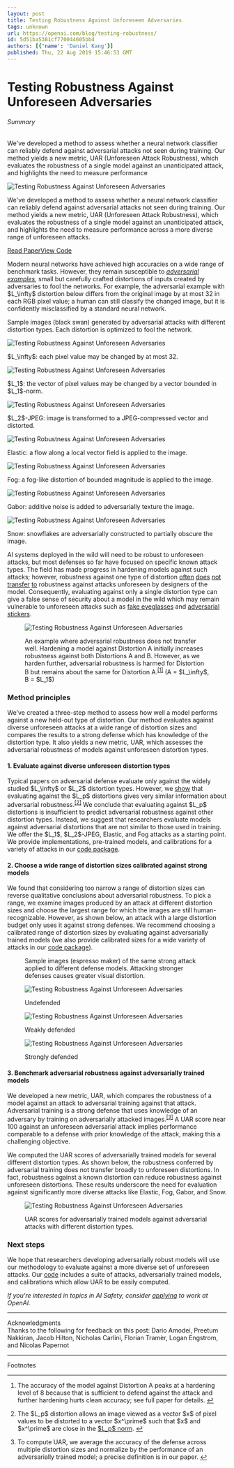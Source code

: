 ```yaml
---
layout: post
title: Testing Robustness Against Unforeseen Adversaries
tags: unknown
url: https://openai.com/blog/testing-robustness/
id: 5d51ba5381cf770044605bb4
authors: [{'name': 'Daniel Kang'}]
published: Thu, 22 Aug 2019 15:46:53 GMT
---
```


# Testing Robustness Against Unforeseen Adversaries
###### Summary
<!--kg-card-begin: markdown--><div class="js-excerpt">
<p>We've developed a method to assess whether a neural network classifier can reliably defend against adversarial attacks not seen during training. Our method yields a new metric, UAR (Unforeseen Attack Robustness), which evaluates the robustness of a single model against an unanticipated attack, and highlights the need to measure performance</p></div>
<!--kg-card-begin: markdown--><div class="js-excerpt">
<img alt="Testing Robustness Against Unforeseen Adversaries" src="images/espresso.gif"/><p>We've developed a method to assess whether a neural network classifier can reliably defend against adversarial attacks not seen during training. Our method yields a new metric, UAR (Unforeseen Attack Robustness), which evaluates the robustness of a single model against an unanticipated attack, and highlights the need to measure performance across a more diverse range of unforeseen attacks.</p>
</div>
<section class="btns"><a class="btn btn-padded icon-paper" href="http://arxiv.org/abs/1908.08016" target="blank">Read Paper</a><a class="btn btn-padded icon-code" href="https://github.com/ddkang/advex-uar" target="blank">View Code</a></section>
<p>Modern neural networks have achieved high accuracies on a wide range of benchmark tasks. However, they remain susceptible to <em><a href="https://openai.com/blog/adversarial-example-research/">adversarial examples</a></em>, small but carefully crafted distortions of inputs created by adversaries to fool the networks. For example, the adversarial example with $L_\infty$ distortion below differs from the original image by at most 32 in each RGB pixel value; a human can still classify the changed image, but it is confidently misclassified by a standard neural network.</p>
<div class="wide mb-1">
<div class="medium-small-copy text-xl-center mb-1.5 balance-text">Sample images (black swan) generated by adversarial attacks with different distortion types. Each distortion is optimized to fool the network.</div>
<div class="row thin-gutters mb-0.5">
<div class="col-4 col-md-3 col-lg">
<p><img alt="Testing Robustness Against Unforeseen Adversaries" src="images/swan_linf.png"/></p>
<div class="caption">$L_\infty$: each pixel value may be changed by at most 32.</div>
</div>
<div class="col-4 col-md-3 col-lg">
<p><img alt="Testing Robustness Against Unforeseen Adversaries" src="images/swan_l1.png"/></p>
<div class="caption">$L_1$: the vector of pixel values may be changed by a vector bounded in $L_1$-norm.</div>
</div>
<div class="col-4 col-md-3 col-lg">
<p><img alt="Testing Robustness Against Unforeseen Adversaries" src="images/swan_l2jpeg.png"/></p>
<div class="caption">$L_2$-JPEG: image is trans­formed to a JPEG-com­pressed vector and distorted.</div>
</div>
<div class="col-4 col-md-3 col-lg">
<p><img alt="Testing Robustness Against Unforeseen Adversaries" src="images/swan_elastic.png"/></p>
<div class="caption">Elastic: a flow along a local vector field is applied to the image.</div>
</div>
<div class="col-4 col-md-3 col-lg">
<p><img alt="Testing Robustness Against Unforeseen Adversaries" src="images/swan_fog-1.png"/></p>
<div class="caption">Fog: a fog-like distortion of bounded magnitude is applied to the image.</div>
</div>
<div class="col-4 col-md-3 col-lg">
<p><img alt="Testing Robustness Against Unforeseen Adversaries" src="images/swan_gabor.png"/></p>
<div class="caption">Gabor: additive noise is added to adversarially texture the image.</div>
</div>
<div class="col-4 col-md-3 col-lg">
<p><img alt="Testing Robustness Against Unforeseen Adversaries" src="images/swan_snow.png"/></p>
<div class="caption">Snow: snowflakes are adversarially constructed to partially obscure the image.</div>
</div>
</div><!-- end .row -->
</div><!-- end .wide -->
<p>AI systems deployed in the wild will need to be robust to unforeseen attacks, but most defenses so far have focused on specific known attack types. The field has made progress in hardening models against such attacks; however, robustness against one type of distortion <a href="https://arxiv.org/abs/1712.02779">often</a> <a href="https://arxiv.org/abs/1709.04114">does</a> <a href="https://arxiv.org/abs/1903.10484">not</a> <a href="https://arxiv.org/abs/1902.08265">transfer</a> <a href="https://arxiv.org/abs/1904.13000">to</a> robustness against attacks unforeseen by designers of the model. Consequently, evaluating against only a single distortion type can give a false sense of security about a model in the wild which may remain vulnerable to unforeseen attacks such as <a href="https://dl.acm.org/citation.cfm?id=2978392">fake eyeglasses</a> and <a href="https://arxiv.org/abs/1712.09665">adversarial stickers</a>.</p>
<figure class="my-1.5">
<div class="mx-n0.75">
<p><img alt="Testing Robustness Against Unforeseen Adversaries" src="images/negative-transfer.svg"/></p>
</div>
<figcaption>
<p>An example where adversarial robustness does not transfer well. Hardening a model against Distortion A initially increases robustness against both Distortions A and B. However, as we harden further, adversarial robustness is harmed for Distortion B but remains about the same for Distortion A.<sup class="footnote-ref"><a href="#fn1" id="fnref1">[1]</a></sup> (A = $L_\infty$, B = $L_1$)</p>
</figcaption>
</figure>
<h3 id="methodprinciples">Method principles</h3>
<p>We’ve created a three-step method to assess how well a model performs against a new held-out type of distortion. Our method evaluates against diverse unforeseen attacks at a wide range of distortion sizes and compares the results to a strong defense which has knowledge of the distortion type. It also yields a new metric, UAR, which assesses the adversarial robustness of models against unforeseen distortion types.</p>
<h4 id="1evaluateagainstdiverseunforeseendistortiontypes">1. Evaluate against diverse unforeseen distortion types</h4>
<p>Typical papers on adversarial defense evaluate only against the widely studied $L_\infty$ or $L_2$ distortion types. However, we <a href="http://arxiv.org/abs/1908.08016">show</a> that evaluating against the $L_p$ distortions gives very similar information about adversarial robustness.<sup class="footnote-ref"><a href="#fn2" id="fnref2">[2]</a></sup> We conclude that evaluating against $L_p$ distortions is insufficient to predict adversarial robustness against other distortion types. Instead, we suggest that researchers evaluate models against adversarial distortions that are not similar to those used in training. We offer the $L_1$, $L_2$-JPEG, Elastic, and Fog attacks as a starting point. We provide implementations, pre-trained models, and calibrations for a variety of attacks in our <a href="https://github.com/ddkang/advex-uar">code package</a>.</p>
<h4 id="2chooseawiderangeofdistortionsizescalibratedagainststrongmodels">2. Choose a wide range of distortion sizes calibrated against strong models</h4>
<p>We found that considering too narrow a range of distortion sizes can reverse qualitative conclusions about adversarial robustness. To pick a range, we examine images produced by an attack at different distortion sizes and choose the largest range for which the images are still human-recognizable. However, as shown below, an attack with a large distortion budget only uses it against strong defenses. We recommend choosing a calibrated range of distortion sizes by evaluating against adversarially trained models (we also provide calibrated sizes for a wide variety of attacks in our <a href="https://github.com/ddkang/advex-uar">code package</a>).</p>
<figure class="my-1.5">
<div class="medium-small-copy mb-1">Sample images (espresso maker) of the same strong attack applied to different defense models. Attacking stronger defenses causes greater visual distortion.</div>
<div class="row thin-gutters mb-0.5">
<div class="col">
<p><img alt="Testing Robustness Against Unforeseen Adversaries" src="images/espresso_clean.png"/></p>
<div class="caption">Undefended</div>
</div>
<div class="col">
<p><img alt="Testing Robustness Against Unforeseen Adversaries" src="images/espresso_8.png"/></p>
<div class="caption">Weakly defended</div>
</div>
<div class="col">
<p><img alt="Testing Robustness Against Unforeseen Adversaries" src="images/espresso_16.png"/></p>
<div class="caption">Strongly defended</div>
</div>
</div>
</figure>
<h4 id="3benchmarkadversarialrobustnessagainstadversariallytrainedmodels">3. Benchmark adversarial robustness against adversarially trained models</h4>
<p>We developed a new metric, UAR, which compares the robustness of a model against an attack to adversarial training against that attack. Adversarial training is a strong defense that uses knowledge of an adversary by training on adversarially attacked images.<sup class="footnote-ref"><a href="#fn3" id="fnref3">[3]</a></sup> A UAR score near 100 against an unforeseen adversarial attack implies performance comparable to a defense with prior knowledge of the attack, making this a challenging objective.</p>
<p>We computed the UAR scores of adversarially trained models for several different distortion types. As shown below, the robustness conferred by adversarial training does not transfer broadly to unforeseen distortions. In fact, robustness against a known distortion can reduce robustness against unforeseen distortions. These results underscore the need for evaluation against significantly more diverse attacks like Elastic, Fog, Gabor, and Snow.</p>
<figure>
<div class="mx-n1">
<p><img alt="Testing Robustness Against Unforeseen Adversaries" src="images/uar-scores.svg"/></p>
</div>
<figcaption>UAR scores for adversarially trained models against adversarial attacks with different distortion types.</figcaption>
</figure>
<h3 id="nextsteps">Next steps</h3>
<p>We hope that researchers developing adversarially robust models will use our methodology to evaluate against a more diverse set of unforeseen attacks. Our <a href="https://github.com/ddkang/advex-uar">code</a> includes a suite of attacks, adversarially trained models, and calibrations which allow UAR to be easily computed.</p>
<p><em>If you're interested in topics in AI Safety, consider <a href="https://openai.com/jobs">applying</a> to work at OpenAI.</em></p>
<footer class="post-footer js-post-footer">
<!-- footer item -->
<div><hr/><div class="row">
<div class="col">Acknowledgments</div>
<div class="col">Thanks to the following for feedback on this post: Dario Amodei, Preetum Nakkiran, Jacob Hilton, Nicholas Carlini, Florian Tramèr, Logan Engstrom, and Nicolas Papernot</div>
</div></div>
<!-- special footer item for footnotes -->
<div data-order="-1"><hr/><div class="row">
<div class="col">Footnotes</div>
<div class="col"><hr class="footnotes-sep"/>
<section class="footnotes">
<ol class="footnotes-list">
<li class="footnote-item" id="fn1"><p>The accuracy of the model against Distortion A peaks at a hardening level of 8 because that is sufficient to defend against the attack and further hardening hurts clean accuracy; see full paper for details. <a class="footnote-backref" href="#fnref1">↩︎</a></p>
</li>
<li class="footnote-item" id="fn2"><p>The $L_p$ distortion allows an image viewed as a vector $x$ of pixel values to be distorted to a vector $x^\prime$ such that $x$ and $x^\prime$ are close in the <a href="https://en.wikipedia.org/wiki/Lp_space">$L_p$ norm</a>. <a class="footnote-backref" href="#fnref2">↩︎</a></p>
</li>
<li class="footnote-item" id="fn3"><p>To compute UAR, we average the accuracy of the defense across multiple distortion sizes and normalize by the performance of an adversarially trained model; a precise definition is in our paper. <a class="footnote-backref" href="#fnref3">↩︎</a></p>
</li>
</ol>
</section>
<!--kg-card-end: markdown--></div></div></div></footer>